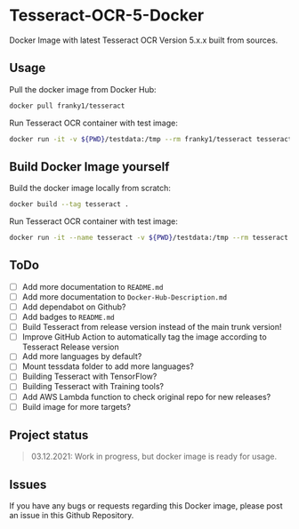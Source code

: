 # Tesseract-OCR-5-Docker

Docker Image with latest Tesseract OCR Version 5.x.x built from sources.

## Usage

Pull the docker image from Docker Hub:

```bash
docker pull franky1/tesseract
```

Run Tesseract OCR container with test image:

```bash
docker run -it -v ${PWD}/testdata:/tmp --rm franky1/tesseract tesseract testocr.png output --oem 1 -l eng
```

## Build Docker Image yourself

Build the docker image locally from scratch:

```bash
docker build --tag tesseract .
```

Run Tesseract OCR container with test image:

```bash
docker run -it --name tesseract -v ${PWD}/testdata:/tmp --rm tesseract tesseract testocr.png output --oem 1 -l eng
```

## ToDo

- [ ] Add more documentation to `README.md`
- [ ] Add more documentation to `Docker-Hub-Description.md`
- [ ] Add dependabot on Github?
- [ ] Add badges to `README.md`
- [ ] Build Tesseract from release version instead of the main trunk version!
- [ ] Improve GitHub Action to automatically tag the image according to Tesseract Release version
- [ ] Add more languages by default?
- [ ] Mount tessdata folder to add more languages?
- [ ] Building Tesseract with TensorFlow?
- [ ] Building Tesseract with Training tools?
- [ ] Add AWS Lambda function to check original repo for new releases?
- [ ] Build image for more targets?

## Project status

> 03.12.2021: Work in progress, but docker image is ready for usage.

## Issues

If you have any bugs or requests regarding this Docker image, please post an issue in this Github Repository.

